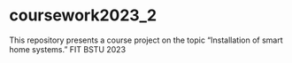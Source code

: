 # coursework2023_2
This repository presents a course project on the topic “Installation of smart home systems.” FIT BSTU 2023
